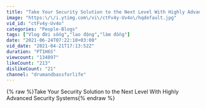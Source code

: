 ```yaml
---
title: "Take Your Security Solution to the Next Level With Highly Advanced Security Systems"
image: "https:\/\/i.ytimg.com\/vi\/ctFv4y-Uv4o\/hqdefault.jpg"
vid_id: "ctFv4y-Uv4o"
categories: "People-Blogs"
tags: ["Vlog đời sống","lao động","làm đồng"]
date: "2021-06-24T07:22:10+03:00"
vid_date: "2021-04-21T17:13:52Z"
duration: "PT1H6S"
viewcount: "134897"
likeCount: "213"
dislikeCount: "21"
channel: "drumandbassforlife"
---
```

{% raw %}Take Your Security Solution to the Next Level With Highly Advanced Security Systems{% endraw %}

